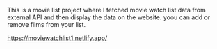 This is a movie list project where I fetched movie watch list data from          
external API and then display the data on the website. yoou can add or remove films from your list.                             
 
https://moviewatchlist1.netlify.app/      

